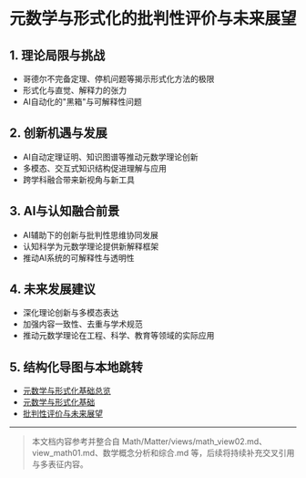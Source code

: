# 元数学与形式化的批判性评价与未来展望

## 1. 理论局限与挑战

- 哥德尔不完备定理、停机问题等揭示形式化方法的极限
- 形式化与直觉、解释力的张力
- AI自动化的"黑箱"与可解释性问题

## 2. 创新机遇与发展

- AI自动定理证明、知识图谱等推动元数学理论创新
- 多模态、交互式知识结构促进理解与应用
- 跨学科融合带来新视角与新工具

## 3. AI与认知融合前景

- AI辅助下的创新与批判性思维协同发展
- 认知科学为元数学理论提供新解释框架
- 推动AI系统的可解释性与透明性

## 4. 未来发展建议

- 深化理论创新与多模态表达
- 加强内容一致性、去重与学术规范
- 推动元数学理论在工程、科学、教育等领域的实际应用

## 5. 结构化导图与本地跳转

- [元数学与形式化基础总览](./00-元数学与形式化基础总览.md)
- [元数学与形式化基础](./01-元数学与形式化基础.md)
- [批判性评价与未来展望](./22-元数学与形式化的批判性评价与未来展望.md)

---

> 本文档内容参考并整合自 Math/Matter/views/math_view02.md、view_math01.md、数学概念分析和综合.md 等，后续将持续补充交叉引用与多表征内容。
